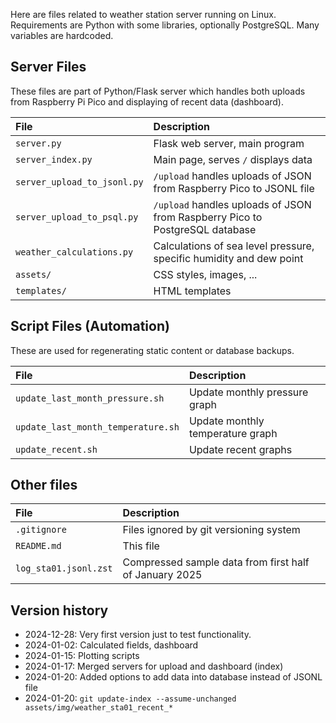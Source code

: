 Here are files related to weather station server running on Linux. Requirements are Python with some libraries, optionally PostgreSQL. Many variables are hardcoded.

## Server Files

These files are part of Python/Flask server which handles both uploads from Raspberry Pi Pico and displaying of recent data (dashboard).

| File | Description |
|:-----|:------------|
| `server.py` | Flask web server, main program |
| `server_index.py` | Main page, serves `/` displays data |
| `server_upload_to_jsonl.py` | `/upload` handles uploads of JSON from Raspberry Pico to JSONL file |
| `server_upload_to_psql.py` | `/upload` handles uploads of JSON from Raspberry Pico to PostgreSQL database |
| `weather_calculations.py` | Calculations of sea level pressure, specific humidity and dew point |
| `assets/` | CSS styles, images, ... |
| `templates/` | HTML templates |

## Script Files (Automation)

These are used for regenerating static content or database backups.

| File | Description |
|:-----|:------------|
| `update_last_month_pressure.sh` | Update monthly pressure graph|
| `update_last_month_temperature.sh` | Update monthly temperature graph |
| `update_recent.sh` | Update recent graphs |

## Other files
| File | Description |
|:-----|:------------|
| `.gitignore` | Files ignored by git versioning system |
| `README.md` | This file |
| `log_sta01.jsonl.zst` | Compressed sample data from first half of January 2025 |


## Version history

* 2024-12-28: Very first version just to test functionality.
* 2024-01-02: Calculated fields, dashboard
* 2024-01-15: Plotting scripts
* 2024-01-17: Merged servers for upload and dashboard (index)
* 2024-01-20: Added options to add data into database instead of JSONL file
* 2024-01-20: `git update-index --assume-unchanged assets/img/weather_sta01_recent_*`
